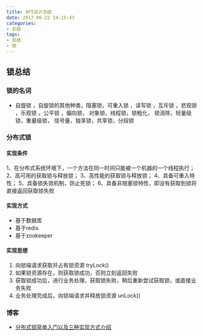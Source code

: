 ```yaml
---
title: API设计总结
date: 2017-06-22 14:15:43
categories: 
- 总结
tags:
- 总结
- 锁
---
```


## 锁总结

### 锁的名词

- 自旋锁 ，自旋锁的其他种类，阻塞锁，可重入锁 ，读写锁 ，互斥锁 ，悲观锁 ，乐观锁 ，公平锁 ，偏向锁， 对象锁，线程锁，锁粗化， 锁消除，轻量级锁，重量级锁， 信号量，独享锁，共享锁，分段锁 

### 分布式锁

#### 实现条件

1、在分布式系统环境下，一个方法在同一时间只能被一个机器的一个线程执行； 
2、高可用的获取锁与释放锁； 
3、高性能的获取锁与释放锁； 
4、具备可重入特性； 
5、具备锁失效机制，防止死锁； 
6、具备非阻塞锁特性，即没有获取到锁将直接返回获取锁失败

#### 实现方式

- 基于数据库
- 基于redis
- 基于zookeeper

#### 实现思想

1. 向锁端请求获取并占有锁资源 tryLock()
2. 如果锁资源存在，则获取锁成功，否则立刻返回失败
3. 获取锁成功后，进行业务处理，获取锁失败，稍后重新尝试获取锁，或直接业务失败
4. 业务处理完成后，向锁端请求并释放锁资源 unLock()

### 博客

- [分布式锁简单入门以及三种实现方式介绍](https://blog.csdn.net/xlgen157387/article/details/79036337)

